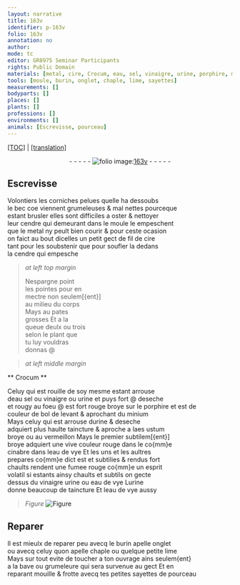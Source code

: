```yaml
---
layout: narrative
title: 163v
identifier: p-163v
folio: 163v
annotation: no
author:
mode: tc
editor: GR8975 Seminar Participants
rights: Public Domain
materials: [metal, cire, Crocum, eau, sel, vinaigre, urine, porphire, minium, aes ustum, vermeillon, cinabre, eau de vye]
tools: [moule, burin, onglet, chaple, lime, sayettes]
measurements: []
bodyparts: []
places: []
plants: []
professions: []
environments: []
animals: [Escrevisse, pourceau]
---
```


<p><a href="{{ site.baseurl }}/diplomatic/">[TOC]</a> | <a href="{{ site.baseurl }}/_texts/p-163v_tl.md/">[translation]</a></p><div class="folio" align="center">- - - - - <a href="http://gallica.bnf.fr/ark:/12148/btv1b10500001g/f332.image" target="_blank"><img src="https://cu-mkp.github.io/2017-workshop-edition/assets/photo-icon.png" alt="folio image: " style="display:inline-block; margin-bottom:-3px;"/>163v</a> - - - - - </div>  
  

## <span class="al">Escrevisse</span>

 
Volontiers les corniches pelues quelle ha dessoubs<br/> le bec <span class="del">coe</span> viennent grumeleuses & mal nettes pourceque<br/> estant brusler elles sont difficiles a oster & nettoyer<br/> leur cendre qui demeurant dans le <span class="tl">moule</span> <span class="del">le</span> empeschent<br/> que le <span class="m">metal</span> ny peult bien courir & pour ceste ocasion<br/> on faict au bout dicelles un petit gect de fil de <span class="m">cire</span><br/> tant pour les soubstenir que pour soufler la dedans<br/> la cendre qui empesche
 
> *at left top margin*
> 
> 
>  Nespargne point<br/> les pointes pour en<br/> mectre non seulem[{ent}]<br/> au milieu du corps<br/> Mays au pates<br/> grosses Et a la<br/> queue deulx ou trois<br/> selon le plant que<br/> tu luy vouldras<br/> donnas @
 
 
> *at left middle margin*
> 
> 
>   

** <span class="m">Crocum</span> **

 
Celuy qui est rouille de soy mesme estant arrouse<br/> d<span class="m">eau</span> <span class="m">sel</span> ou <span class="m">vinaigre</span> ou <span class="m">urine</span> et puys <span class="add">fort</span> @ deseche<br/> <span class="add">et rougy au foeu</span> @ est fort rouge broye sur le <span class="m">porphire</span> et est de<br/> couleur de bol de levant & aprochant du <span class="m">minium</span><br/> Mays celuy qui est arrouse d<span class="m">urine</span> & deseche<br/> adquiert plus haulte taincture & aproche a l<span class="m">aes ustum</span><br/> broye ou au <span class="m">vermeillon</span> Mays le premier subtilem[{ent}]<br/> broye adquiert une vive couleur rouge <span class="del">dans le</span> co{mm}e<br/> <span class="m">cinabre</span> dans l<span class="m">eau de vye</span> Et les uns et les aultres<br/> prepares co{mm}e dict est et subtilies & rendus fort<br/> chaults rendent une fumee rouge co{mm}e un esprit<br/> volatil si estants ainsy chaults et subtils on gecte<br/> dessus du <span class="m">vinaigre</span> <span class="m">urine</span> ou <span class="m">eau de vye</span> L<span class="m">urine</span><br/> donne beaucoup de taincture Et l<span class="m">eau de vye</span> aussy
  
> *Figure*
> <a href="https://drive.google.com/open?id=0B9-oNrvWdlO5anJvd0FQQ3BkRFE" target="_blank"><img src="https://cu-mkp.github.io/GR8975-edition/assets/photo-icon.png" alt="Figure" style="display:inline-block; margin-bottom:-3px;"/></a>
 
 
  

## Reparer

 
Il est mieulx de reparer peu avecq le <span class="tl">burin</span> apelle <span class="tl">onglet</span><br/> ou avecq celuy quon apelle <span class="tl">chaple</span> ou quelque petite <span class="tl">lime</span><br/> Mays sur tout evite de toucher a ton ouvrage ains seulem{ent}<br/> a la bave ou grumeleure qui sera survenue au gect Et en<br/> reparant mouille & frotte avecq tes petites <span class="tl">sayettes</span> de <span class="al">pourceau</span>
 

